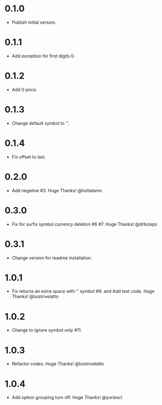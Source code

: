 # 0.1.0

  * Publish initial version.

# 0.1.1

  * Add exception for first digits 0.

# 0.1.2

  * Add 0 price.

# 0.1.3

  * Change default symbol to ''.

# 0.1.4

  * Fix offset to last.

# 0.2.0

  * Add negative #3. Huge Thanks! @holtalanm

# 0.3.0

  * Fix for surfix symbol currency deletion #6 #7. Huge Thanks! @drbizeps

# 0.3.1

  * Change version for readme installation.

# 1.0.1

  * Fix returns an extra space with '' symbol #9. and Add test code. Huge Thanks! @luistrivelatto

# 1.0.2

  * Change to ignore symbol only #11.

# 1.0.3

  * Refactor codes. Huge Thanks! @luistrivelatto

# 1.0.4

  * Add option grouping turn off. Huge Thanks! @yuriescl
